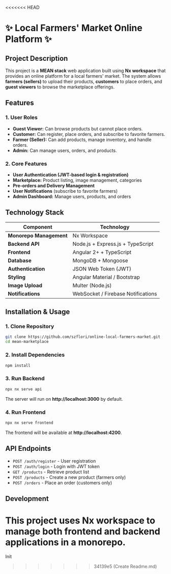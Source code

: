 <<<<<<< HEAD
# ✨ Local Farmers' Market Online Platform ✨

## **Project Description**
This project is a **MEAN stack** web application built using **Nx workspace** that provides an online platform for a local farmers' market. The system allows **farmers (sellers)** to upload their products, **customers** to place orders, and **guest viewers** to browse the marketplace offerings.

## **Features**
### **1. User Roles**
- **Guest Viewer:** Can browse products but cannot place orders.
- **Customer:** Can register, place orders, and subscribe to favorite farmers.
- **Farmer (Seller):** Can add products, manage inventory, and handle orders.
- **Admin:** Can manage users, orders, and products.

### **2. Core Features**
- **User Authentication (JWT-based login & registration)**
- **Marketplace:** Product listing, image management, categories
- **Pre-orders and Delivery Management**
- **User Notifications** (subscribe to favorite farmers)
- **Admin Dashboard:** Manage users, products, and orders

## **Technology Stack**
| Component | Technology |
|-----------|------------|
| **Monorepo Management** | Nx Workspace |
| **Backend API** | Node.js + Express.js + TypeScript |
| **Frontend** | Angular 2+ + TypeScript |
| **Database** | MongoDB + Mongoose |
| **Authentication** | JSON Web Token (JWT) |
| **Styling** | Angular Material / Bootstrap |
| **Image Upload** | Multer (Node.js) |
| **Notifications** | WebSocket / Firebase Notifications |

## **Installation & Usage**
### **1. Clone Repository**
```bash
git clone https://github.com/szflori/online-local-farmers-market.git
cd mean-marketplace
```

### **2. Install Dependencies**
```bash
npm install
```

### **3. Run Backend**
```bash
npx nx serve api
```
The server will run on **http://localhost:3000** by default.

### **4. Run Frontend**
```bash
npx nx serve frontend
```
The frontend will be available at **http://localhost:4200**.

## **API Endpoints**
- `POST /auth/register` - User registration
- `POST /auth/login` - Login with JWT token
- `GET /products` - Retrieve product list
- `POST /products` - Create a new product (farmers only)
- `POST /orders` - Place an order (customers only)

## **Development**
This project uses **Nx workspace** to manage both frontend and backend applications in a monorepo.
=======
Init
>>>>>>> 34139e5 (Create Readme.md)
